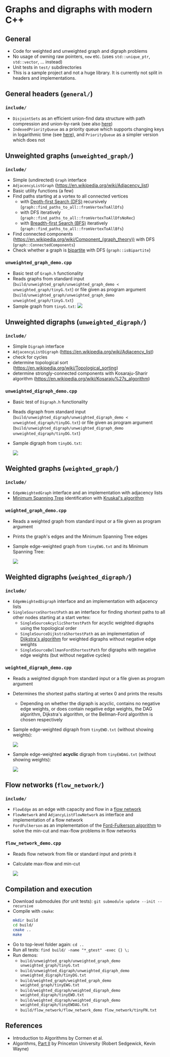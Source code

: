 # Graphs and digraphs with modern C++

## General
- Code for weighted and unweighted graph and digraph problems
- No usage of owning raw pointers, `new` etc. (uses `std::unique_ptr`, `std::vector`, ... instead)
- Unit tests in `test/` subdirectories
- This is a sample project and not a huge library. It is currently not split in headers and implementations.

## General headers (`general/`)

### `include/`
- `DisjointSets` as an efficient union-find data structure with path compression and union-by-rank (see also [here](https://www.xeve.de/wp/2021/01/efficient-union-find-in-cpp-or-disjoint-set-forests-with-path-compression-and-ranks/))
- `IndexedPriorityQueue` as a priority queue which supports changing keys in logarithmic time (see [here](https://www.xeve.de/wp/2021/01/indexed-priority-queue-in-cpp/)), and `PriorityQueue` as a simpler version which does not

## Unweighted graphs (`unweighted_graph/`)

### `include/`
- Simple (undirected) `Graph` interface
- `AdjacencyListGraph` (https://en.wikipedia.org/wiki/Adjacency_list)
- Basic utility functions (a few)
- Find paths starting at a vortex to all connected vertices
  - with [Depth-first Search (DFS)](https://en.wikipedia.org/wiki/Depth-first_search) recursively (`graph::find_paths_to_all::fromVertexToAllDfs`)
  - with DFS iteratively (`graph::find_paths_to_all::fromVertexToAllDfsNoRec`)
  - with [Breadth-first Search (BFS)](https://en.wikipedia.org/wiki/Breadth-first_search) iteratively (`graph::find_paths_to_all::fromVertexToAllBfs`)
- Find connected components (https://en.wikipedia.org/wiki/Component_(graph_theory)) with DFS (`graph::ConnectedComponents`)
- Check whether a graph is [bipartite](https://en.wikipedia.org/wiki/Bipartite_graph) with DFS (`graph::isBipartite`)

### `unweighted_graph_demo.cpp`
- Basic test of `Graph.h` functionality
- Reads graphs from standard input (`build/unweighted_graph/unweighted_graph_demo < unweighted_graph/tinyG.txt`) or file given as program argument (`build/unweighted_graph/unweighted_graph_demo unweighted_graph/tinyG.txt`) 
- Sample graph from `tinyG.txt`:
  ![](unweighted_graph/picTinyG.png)

## Unweighted digraphs (`unweighted_digraph/`)

### `include/`
- Simple `Digraph` interface
- `AdjacencyListDigraph` (https://en.wikipedia.org/wiki/Adjacency_list)
- check for cycles
- determine topological sort (https://en.wikipedia.org/wiki/Topological_sorting)
- determine strongly-connected components with Kosaraju-Sharir algorithm (https://en.wikipedia.org/wiki/Kosaraju%27s_algorithm)

### `unweighted_digraph_demo.cpp`
- Basic test of `Digraph.h` functionality
- Reads digraph from standard input (`build/unweighted_digraph/unweighted_digraph_demo < unweighted_digraph/tinyDG.txt`) or file given as program argument (`build/unweighted_digraph/unweighted_digraph_demo unweighted_digraph/tinyDG.txt`)
- Sample digraph from `tinyDG.txt`:

  ![](unweighted_digraph/picTinyDG.png)

## Weighted graphs (`weighted_graph/`)

### `include/`
- `EdgeWeightedGraph` interface and an implementation with adjacency lists
- [Minimum Spanning Tree](https://en.wikipedia.org/wiki/Minimum_spanning_tree) identification with [Kruskal's algorithm](https://en.wikipedia.org/wiki/Kruskal%27s_algorithm)

### `weighted_graph_demo.cpp`
- Reads a weighted graph from standard input or a file given as program argument
- Prints the graph's edges and the Minimum Spanning Tree edges
- Sample edge-weighted graph from `tinyEWG.txt` and its Minimum Spanning Tree:

  ![](weighted_graph/picTinyEWG.png)

## Weighted digraphs (`weighted_digraph/`)

### `include/`
- `EdgeWeightedDigraph` interface and an implementation with adjacency lists
- `SingleSourceShortestPath` as an interface for finding shortest paths to all other nodes starting at a start vertex:
  - `SingleSourceAcyclicShortestPath` for acyclic weighted digraphs using the topological order
  - `SingleSourceDijkstraShortestPath` as an implementation of [Dijkstra's algorithm](https://en.wikipedia.org/wiki/Dijkstra%27s_algorithm) for weighted digraphs without negative edge weights
  - `SingleSourceBellmanFordShortestPath` for digraphs with negative edge weights (but without negative cycles)

### `weighted_digraph_demo.cpp`
- Reads a weighted digraph from standard input or a file given as program argument
- Determines the shortest paths starting at vertex 0 and prints the results
  - Depending on whether the digraph is acyclic, contains no negative edge weights, or does contain negative edge weights, the DAG algorithm, Dijkstra's algorithm, or the Bellman-Ford algorithm is chosen respectively
- Sample edge-weighted digraph from `tinyEWD.txt` (without showing weights):

  ![](weighted_digraph/picTinyEWD.png)
  
- Sample edge-weighted **acyclic** digraph from `tinyEWDAG.txt` (without showing weights):

  ![](weighted_digraph/picTinyEWDAG.png)

## Flow networks (`flow_network/`)

### `include/`
- `FlowEdge` as an edge with capacity and flow in a [flow network](https://en.wikipedia.org/wiki/Flow_network)
- `FlowNetwork` and `AdjancyListFlowNetwork` as interface and implementation of a flow network
- `FordFulkerson` as an implementation of the [Ford-Fulkerson algorithm](https://en.wikipedia.org/wiki/Ford%E2%80%93Fulkerson_algorithm) to solve the min-cut and max-flow problems in flow networks

### `flow_network_demo.cpp`
- Reads flow network from file or standard input and prints it
- Calculate max-flow and min-cut

  ![](flow_network/picTinyFN.png)


## Compilation and execution
- Download submodules (for unit tests): `git submodule update --init --recursive`
- Compile with `cmake`:
  ```bash
  mkdir build
  cd build/
  cmake ..
  make
  ```
- Go to top-level folder again: `cd ..`
- Run all tests: `find build/ -name "*_gtest" -exec {} \;`
- Run demos:
  - `build/unweighted_graph/unweighted_graph_demo unweighted_graph/tinyG.txt`
  - `build/unweighted_digraph/unweighted_digraph_demo unweighted_digraph/tinyDG.txt`
  - `build/weighted_graph/weighted_graph_demo weighted_graph/tinyEWG.txt`
  - `build/weighted_digraph/weighted_digraph_demo weighted_digraph/tinyEWD.txt`
  - `build/weighted_digraph/weighted_digraph_demo weighted_digraph/tinyEWDAG.txt`
  - `build/flow_network/flow_network_demo flow_network/tinyFN.txt`

## References
- Introduction to Algorithms by Cormen et al.
- Algorithms, [Part II](https://www.coursera.org/learn/algorithms-part2/home/welcome) by Princeton University (Robert Sedgewick, Kevin Wayne)
